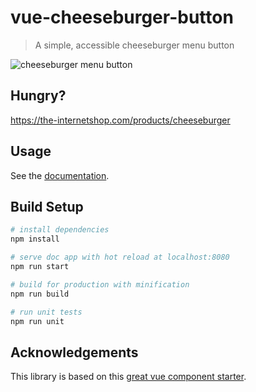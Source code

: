 # vue-cheeseburger-button

> A simple, accessible cheeseburger menu button

![cheeseburger menu button](http://g.recordit.co/6fJxTJVGXU.gif)

## Hungry?

https://the-internetshop.com/products/cheeseburger

## Usage

See the [documentation](https://mhgbrown.github.io/vue-cheeseburger-button/dist/).

## Build Setup

``` bash
# install dependencies
npm install

# serve doc app with hot reload at localhost:8080
npm run start

# build for production with minification
npm run build

# run unit tests
npm run unit
```

## Acknowledgements

This library is based on this [great vue component starter](https://github.com/wuruoyun/vue-component-lib-starter).

